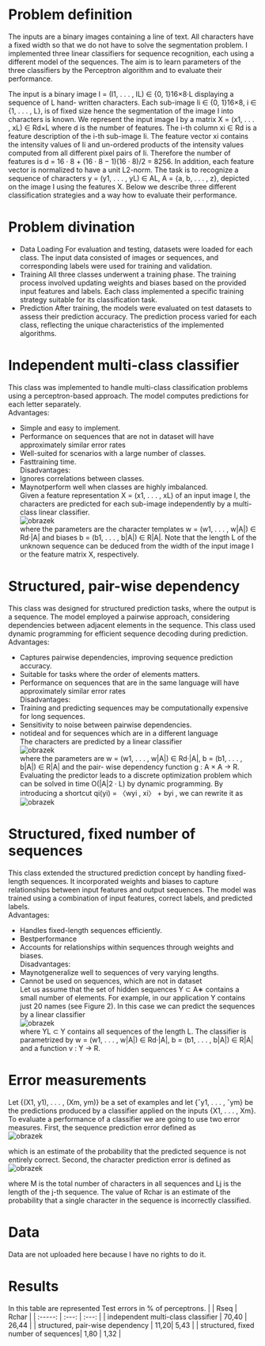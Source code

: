 # Problem definition
The inputs are a binary images containing a line of text. All characters have a fixed width so
that we do not have to solve the segmentation problem. 
I implemented three linear classifiers for sequence recognition, each using a
different model of the sequences. The aim is to learn parameters of the three classifiers
by the Perceptron algorithm and to evaluate their performance.

The input is a binary image I = (I1, . . . , IL) ∈ {0, 1}16×8·L displaying a sequence of L hand-
written characters. Each sub-image Ii ∈ {0, 1}16×8, i ∈ {1, . . . , L}, is of fixed size hence the
segmentation of the image I into characters is known. We represent the input image I by a
matrix X = (x1, . . . , xL) ∈ Rd×L where d is the number of features. The i-th column xi ∈ Rd
is a feature description of the i-th sub-image Ii. The feature vector xi contains the intensity
values of Ii and un-ordered products of the intensity values computed from all different pixel
pairs of Ii. Therefore the number of features is d = 16 · 8 + (16 · 8 − 1)(16 · 8)/2 = 8256. In
addition, each feature vector is normalized to have a unit L2-norm.
The task is to recognize a sequence of characters y = (y1, . . . , yL) ∈ AL, A = {a, b, . . . , z},
depicted on the image I using the features X. Below we describe three different classification
strategies and a way how to evaluate their performance.

# Problem divination
 * Data Loading
 For evaluation and testing, datasets were loaded for each class. The input data consisted of
 images or sequences, and corresponding labels were used for training and validation.<br />
 * Training
 All three classes underwent a training phase. The training process involved updating weights
 and biases based on the provided input features and labels. Each class implemented a specific
 training strategy suitable for its classification task.<br />
 * Prediction
 After training, the models were evaluated on test datasets to assess their prediction accuracy.
 The prediction process varied for each class, reflecting the unique characteristics of the
 implemented algorithms.

# Independent multi-class classifier
 This class was implemented to handle multi-class classification problems using a
 perceptron-based approach. The model computes predictions for each letter separately.<br />
 Advantages:<br />
 * Simple and easy to implement.
 * Performance on sequences that are not in dataset will have approximately similar
 error rates
 * Well-suited for scenarios with a large number of classes.
 * Fasttraining time.<br />
 Disadvantages:<br />
 * Ignores correlations between classes.
 * Maynotperform well when classes are highly imbalanced.<br />
Given a feature representation X = (x1, . . . , xL) of an input image I, the characters are
predicted for each sub-image independently by a multi-class linear classifier.<br />
![obrazek](https://github.com/user-attachments/assets/17bea397-1272-4dc4-947c-43e19a58a7cc)<br />
where the parameters are the character templates w = (w1, . . . , w|A|) ∈ Rd·|A| and biases
b = (b1, . . . , b|A|) ∈ R|A|. Note that the length L of the unknown sequence can be deduced from
the width of the input image I or the feature matrix X, respectively.

#  Structured, pair-wise dependency
 This class was designed for structured prediction tasks, where the output is a sequence. The
 model employed a pairwise approach, considering dependencies between adjacent elements
 in the sequence. This class used dynamic programming for efficient sequence decoding
 during prediction.<br />
 Advantages:<br />
 * Captures pairwise dependencies, improving sequence prediction accuracy.
 * Suitable for tasks where the order of elements matters.
 * Performance on sequences that are in the same language will have approximately
 similar error rates<br />
 Disadvantages:<br />
 * Training and predicting sequences may be computationally expensive for long
 sequences.
 * Sensitivity to noise between pairwise dependencies.
 * notideal and for sequences which are in a different language<br />
 The characters are predicted by a linear classifier<br />
![obrazek](https://github.com/user-attachments/assets/09be4b19-7311-426f-87c3-d55c7c84a4dd)<br />
where the parameters are w = (w1, . . . , w|A|) ∈ Rd·|A|, b = (b1, . . . , b|A|) ∈ R|A| and the pair-
wise dependency function g : A × A → R.
Evaluating the predictor leads to a discrete optimization problem which can be solved in
time O(|A|2 · L) by dynamic programming. By introducing a shortcut qi(yi) = 〈wyi , xi〉 + byi ,
we can rewrite it as<br />
![obrazek](https://github.com/user-attachments/assets/d8334b9a-1f59-463d-9cae-241a48212cae)<br />

# Structured, fixed number of sequences
 This class extended the structured prediction concept by handling fixed-length sequences. It
 incorporated weights and biases to capture relationships between input features and output
 sequences. The model was trained using a combination of input features, correct labels, and
 predicted labels.<br />
 Advantages:<br />
 * Handles fixed-length sequences efficiently.
 * Bestperformance
 * Accounts for relationships within sequences through weights and biases.<br />
 Disadvantages:<br />
 * Maynotgeneralize well to sequences of very varying lengths.
 * Cannot be used on sequences, which are not in dataset<br />
 Let us assume that the set of hidden sequences Y ⊂ A∗ contains a small number of elements.
For example, in our application Y contains just 20 names (see Figure 2). In this case we can
predict the sequences by a linear classifier<br />
![obrazek](https://github.com/user-attachments/assets/793392d0-05c8-4861-8cd3-3eebe26ae5ed)<br />
where YL ⊂ Y contains all sequences of the length L. The classifier is parametrized by w =
(w1, . . . , w|A|) ∈ Rd·|A|, b = (b1, . . . , b|A|) ∈ R|A| and a function v : Y → R.

# Error measurements 
Let {(X1, y1), . . . , (Xm, ym)} be a set of examples and let {ˆy1, . . . , ˆym} be the predictions
produced by a classifier applied on the inputs {X1, . . . , Xm}. To evaluate a performance of a
classifier we are going to use two error measures. First, the sequence prediction error defined as<br />
![obrazek](https://github.com/user-attachments/assets/273977c8-5cdc-4223-aff8-b31d7258af70)<br />

which is an estimate of the probability that the predicted sequence is not entirely correct.
Second, the character prediction error is defined as<br />
![obrazek](https://github.com/user-attachments/assets/e38b28ba-e3c1-47f4-bfcf-74263b088b75)<br />

where M is the total number of characters in all sequences and Lj is the length of
the j-th sequence. The value of Rchar is an estimate of the probability that a single character
in the sequence is incorrectly classified.

# Data
Data are not uploaded here because I have no rights to do it.

# Results
 In this table are represented Test errors in % of perceptrons.
|  | Rseq   | Rchar  |
| :-----: | :---: | :---: |
| independent multi-class classifier | 70,40 |  26,44 |
| structured, pair-wise dependency | 11,20|  5,43 |
| structured, fixed number of sequences|  1,80   | 1,32  |


